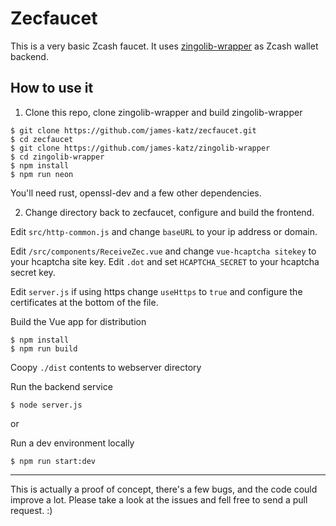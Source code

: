 # Zecfaucet
This is a very basic Zcash faucet.
It uses [zingolib-wrapper](https://github.com/james-katz/zingolib-wrapper) as  Zcash wallet backend.

## How to use it
1) Clone this repo, clone zingolib-wrapper and build zingolib-wrapper
```
$ git clone https://github.com/james-katz/zecfaucet.git
$ cd zecfaucet
$ git clone https://github.com/james-katz/zingolib-wrapper
$ cd zingolib-wrapper
$ npm install
$ npm run neon
```

You'll need rust, openssl-dev and a few other dependencies.

2) Change directory back to zecfaucet, configure and build the frontend.

Edit `src/http-common.js` and change `baseURL` to your ip address or domain.

Edit `/src/components/ReceiveZec.vue` and change `vue-hcaptcha sitekey` to your hcaptcha site key.
Edit `.dot` and set `HCAPTCHA_SECRET` to your hcaptcha secret key.

Edit `server.js` if using https change `useHttps` to `true` and configure the certificates at the bottom of the file.

Build the Vue app for distribution
```
$ npm install
$ npm run build
```

Coopy `./dist` contents to webserver directory

Run the backend service
```
$ node server.js
```

or

Run a dev environment locally
```
$ npm run start:dev
```

---
This is actually a proof of concept, there's a few bugs, and the code could improve a lot. Please take a look at the issues and fell free to send a pull request. :)